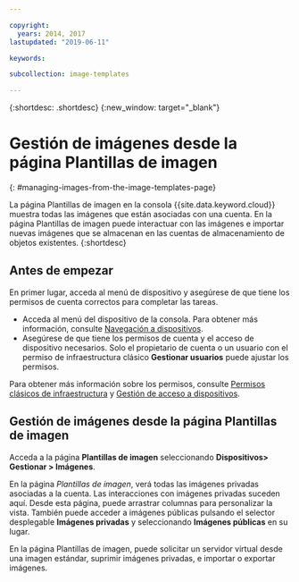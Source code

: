 ```yaml
---

copyright:
  years: 2014, 2017
lastupdated: "2019-06-11"

keywords:

subcollection: image-templates

---
```


{:shortdesc: .shortdesc}
{:new_window: target="_blank"}

# Gestión de imágenes desde la página Plantillas de imagen
{: #managing-images-from-the-image-templates-page}

La página Plantillas de imagen en la consola {{site.data.keyword.cloud}} muestra todas las imágenes que están asociadas con una cuenta. En la página Plantillas de imagen puede interactuar con las imágenes e importar nuevas imágenes que se almacenan en las cuentas de almacenamiento de objetos existentes.
{:shortdesc}

## Antes de empezar
En primer lugar, acceda al menú de dispositivo y asegúrese de que tiene los permisos de cuenta correctos para completar las tareas.

* Acceda al menú del dispositivo de la consola. Para obtener más información, consulte
[Navegación a dispositivos](/docs/infrastructure/image-templates?topic=virtual-servers-navigating-devices).
* Asegúrese de que tiene los permisos de cuenta y el acceso de dispositivo necesarios. Solo el propietario de cuenta o un usuario con el permiso de infraestructura clásico **Gestionar usuarios**
puede ajustar los permisos.

Para obtener más información sobre los permisos, consulte [Permisos clásicos de infraestructura](/docs/iam?topic=iam-infrapermission#infrapermission) y [Gestión de acceso a dispositivos](/docs/vsi?topic=virtual-servers-managing-device-access).

## Gestión de imágenes desde la página Plantillas de imagen

Acceda a la página **Plantillas de imagen** seleccionando **Dispositivos> Gestionar > Imágenes**.

En la página *Plantillas de imagen*, verá todas las imágenes privadas asociadas a la cuenta. Las interacciones con imágenes privadas suceden aquí. Desde esta página, puede arrastrar columnas para personalizar la vista. También puede acceder a imágenes públicas pulsando el selector desplegable **Imágenes privadas** y seleccionando **Imágenes públicas** en su lugar.

En la página Plantillas de imagen, puede solicitar un servidor virtual desde una imagen estándar, suprimir imágenes privadas, e importar o exportar imágenes.
